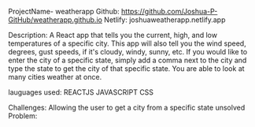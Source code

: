 ProjectName- weatherapp
Github:
https://github.com/Joshua-P-GitHub/weatherapp.github.io
Netlify:
joshuaweatherapp.netlify.app


Description: A React app that tells you the current, high, and low temperatures of a specific city. This app will also tell you the wind speed, degrees, gust speeds, if it's cloudy, windy, sunny, etc. If you would like to enter the city of a specific state, simply add a comma next to the city and type the state to get the city of that specific state. You are able to look at many cities weather at once.


lauguages used:
REACTJS
JAVASCRIPT
CSS


Challenges: Allowing the user to get a city from a specific state
unsolved Problem:
